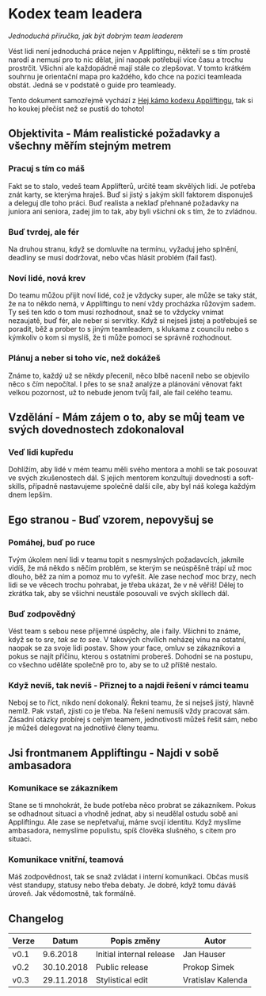 # Kodex team leadera

_Jednoduchá příručka, jak být dobrým team leaderem_

Vést lidi není jednoduchá práce nejen v Appliftingu, někteří se s tím prostě narodí a nemusí pro to nic dělat, jiní naopak potřebují více času a trochu prostrčit. Všichni ale každopádně mají stále co zlepšovat. V tomto krátkém souhrnu je orientační mapa pro každého, kdo chce na pozici teamleada obstát. Jedná se v podstatě o guide pro teamleady.

Tento dokument samozřejmě vychází z [Hej kámo kodexu Appliftingu](./kodex-appliftera.md), tak si ho koukej přečíst než se pustíš do tohoto!

## Objektivita - Mám realistické požadavky a všechny měřím stejným metrem

### Pracuj s tím co máš

Fakt se to stalo, vedeš team Applifterů, určitě team skvělých lidí. Je potřeba znát karty, se kterýma hraješ.
Buď si jistý s jakým skill faktorem disponuješ a deleguj dle toho práci. Buď realista a neklaď přehnané požadavky na juniora ani seniora, zadej jim to tak, aby byli všichni ok s tím, že to zvládnou.

### Buď tvrdej, ale fér

Na druhou stranu, když se domluvíte na termínu, vyžaduj jeho splnění, deadliny se musí dodržovat, nebo včas hlásit problém (fail fast).

### Noví lidé, nová krev

Do teamu můžou přijít noví lidé, což je vždycky super, ale může se taky stát, že na to někdo nemá, v Appliftingu to není vždy procházka růžovým sadem. Ty seš ten kdo o tom musí rozhodnout, snaž se to vždycky vnímat nezaujatě, buď fér, ale neber si servítky. Když si nejseš jistej a potřebuješ se poradit, běž a prober to s jiným teamleadem, s klukama z councilu nebo s kýmkoliv o kom si myslíš, že ti může pomoci se správně rozhodnout.

### Plánuj a neber si toho víc, než dokážeš

Známe to, každý už se někdy přecenil, něco blbě nacenil nebo se objevilo něco s čím nepočítal. I přes to se snaž analýze a plánování věnovat fakt velkou pozornost, už to nebude jenom tvůj fail, ale fail celého teamu.

## Vzdělání - Mám zájem o to, aby se můj team ve svých dovednostech zdokonaloval

### Veď lidi kupředu

Dohlížím, aby lidé v mém teamu měli svého mentora a mohli se tak posouvat ve svých zkušenostech dál. S jejich mentorem konzultuji dovednosti a soft-skills, případně nastavujeme společně další cíle, aby byl náš kolega každým dnem lepším.

## Ego stranou - Buď vzorem, nepovyšuj se

### Pomáhej, buď po ruce

Tvým úkolem není lidi v teamu topit s nesmyslných požadavcích, jakmile vidíš, že má někdo s něčím problém, se kterým se neúspěšně trápí už moc dlouho, běž za ním a pomoz mu to vyřešit. Ale zase nechoď moc brzy, nech lidi se ve věcech trochu pohrabat, je třeba ukázat, že v ně věříš! Dělej to zkrátka tak, aby se všichni neustále posouvali ve svých skillech dál.

### Buď zodpovědný

Vést team s sebou nese příjemné úspěchy, ale i faily. Všichni to známe, když se to s*re, tak se to se*e. V takových chvílích neházej vinu na ostatní, naopak se za svoje lidi postav. Show your face, omluv se zákazníkovi a pokus se najít příčinu, kterou s ostatními probereš. Dohodni se na postupu, co všechno uděláte společně pro to, aby se to už příště nestalo.

### Když nevíš, tak nevíš - Přiznej to a najdi řešení v rámci teamu

Neboj se to říct, nikdo není dokonalý. Řekni teamu, že si nejseš jistý, hlavně nemlž. Pak vstaň, zjisti co je třeba. Na řešení nemusíš vždy pracovat sám. Zásadní otázky probírej s celým teamem, jednotivosti můžeš řešit sám, nebo je můžeš delegovat na jednotlivé členy teamu.

## Jsi frontmanem Appliftingu - Najdi v sobě ambasadora

### Komunikace se zákazníkem

Stane se ti mnohokrát, že bude potřeba něco probrat se zákazníkem. Pokus se odhadnout situaci a vhodně jednat, aby si neudělal ostudu sobě ani Appliftingu. Ale zase se nepřetvařuj, máme svojí identitu. Když myslíme ambasadora, nemyslíme populistu, spíš člověka slušného, s citem pro situaci.

### Komunikace vnitřní, teamová

Máš zodpovědnost, tak se snaž zvládat i interní komunikaci. Občas musíš vést standupy, statusy nebo třeba debaty. Je dobré, když tomu dáváš úroveň. Jak vědomostně, tak formálně.

## Changelog

| Verze | Datum      | Popis změny              | Autor             |
| ----- | ---------- | ------------------------ | ------------------|
| v0.1  | 9.6.2018   | Initial internal release | Jan Hauser        |
| v0.2  | 30.10.2018 | Public release           | Prokop Simek      |
| v0.3  | 29.11.2018 | Stylistical edit         | Vratislav Kalenda |
